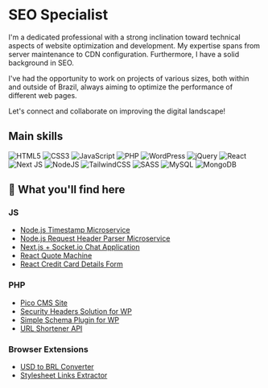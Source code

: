 # SEO Specialist

I'm a dedicated professional with a strong inclination toward technical aspects of website optimization and development. My expertise spans from server maintenance to CDN configuration. Furthermore, I have a solid background in SEO.

I've had the opportunity to work on projects of various sizes, both within and outside of Brazil, always aiming to optimize the performance of different web pages.

Let's connect and collaborate on improving the digital landscape!

## Main skills
![HTML5](https://img.shields.io/badge/html5-%23E34F26.svg?style=for-the-badge&logo=html5&logoColor=white)
![CSS3](https://img.shields.io/badge/css3-%231572B6.svg?style=for-the-badge&logo=css3&logoColor=white)
![JavaScript](https://img.shields.io/badge/javascript-%23323330.svg?style=for-the-badge&logo=javascript&logoColor=%23F7DF1E)
![PHP](https://img.shields.io/badge/php-%23777BB4.svg?style=for-the-badge&logo=php&logoColor=white)
![WordPress](https://img.shields.io/badge/WordPress-%23117AC9.svg?style=for-the-badge&logo=WordPress&logoColor=white)
![jQuery](https://img.shields.io/badge/jquery-%230769AD.svg?style=for-the-badge&logo=jquery&logoColor=white)
![React](https://img.shields.io/badge/react-%2320232a.svg?style=for-the-badge&logo=react&logoColor=%2361DAFB)
![Next JS](https://img.shields.io/badge/Next-black?style=for-the-badge&logo=next.js&logoColor=white)
![NodeJS](https://img.shields.io/badge/node.js-6DA55F?style=for-the-badge&logo=node.js&logoColor=white)
![TailwindCSS](https://img.shields.io/badge/tailwindcss-%2338B2AC.svg?style=for-the-badge&logo=tailwind-css&logoColor=white)
![SASS](https://img.shields.io/badge/SASS-hotpink.svg?style=for-the-badge&logo=SASS&logoColor=white)
![MySQL](https://img.shields.io/badge/mysql-4479A1.svg?style=for-the-badge&logo=mysql&logoColor=white)
![MongoDB](https://img.shields.io/badge/MongoDB-%234ea94b.svg?style=for-the-badge&logo=mongodb&logoColor=white)



## 🔎 What you'll find here

### JS
- [Node.js Timestamp Microservice](https://github.com/jvpdls/timestamp-microservice)
- [Node.js Request Header Parser Microservice](https://github.com/jvpdls/request-header-parser-ms)
- [Next.js + Socket.io Chat Application](https://github.com/jvpdls/chat-app)
- [React Quote Machine](https://github.com/jvpdls/random-quote-machine)
- [React Credit Card Details Form](https://github.com/jvpdls/card-details-form)

### PHP
- [Pico CMS Site](https://github.com/jvpdls/password-utils)
- [Security Headers Solution for WP](https://github.com/jvpdls/wp-security-headers)
- [Simple Schema Plugin for WP](https://github.com/jvpdls/simple-schema-for-wp)
- [URL Shortener API](https://github.com/jvpdls/url-shortener-api)

### Browser Extensions
- [USD to BRL Converter](https://github.com/jvpdls/usd-to-brl-converter)
- [Stylesheet Links Extractor](https://github.com/jvpdls/stylesheet-links-extractor)

